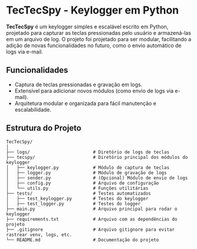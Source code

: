 # TecTecSpy - Keylogger em Python

**TecTecSpy** é um keylogger simples e escalável escrito em Python, projetado para capturar as teclas pressionadas pelo usuário e armazená-las em um arquivo de log. O projeto foi projetado para ser modular, facilitando a adição de novas funcionalidades no futuro, como o envio automático de logs via e-mail.

## Funcionalidades

- Captura de teclas pressionadas e gravação em logs.
- Extensível para adicionar novos módulos (como envio de logs via e-mail).
- Arquitetura modular e organizada para fácil manutenção e escalabilidade.

## Estrutura do Projeto

```plaintext
TecTecSpy/
│
├── logs/                        # Diretório de logs de teclas
├── tecspy/                      # Diretório principal dos módulos do keylogger
│   ├── keylogger.py             # Módulo de captura de teclas
│   ├── logger.py                # Módulo de gravação de logs
│   ├── sender.py                # (Opcional) Módulo de envio de logs
│   ├── config.py                # Arquivo de configuração
│   └── utils.py                 # Funções utilitárias
├── tests/                       # Testes automatizados
│   ├── test_keylogger.py        # Testes do keylogger
│   ├── test_logger.py           # Testes do logger
├── main.py                      # Arquivo principal para rodar o keylogger
├── requirements.txt             # Arquivo com as dependências do projeto
├── .gitignore                   # Arquivo gitignore para evitar rastrear venv, logs, etc.
└── README.md                    # Documentação do projeto
